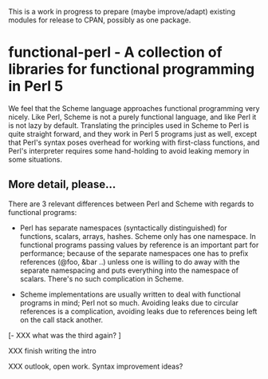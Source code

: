 This is a work in progress to prepare (maybe improve/adapt) existing
modules for release to CPAN, possibly as one package.

# functional-perl - A collection of libraries for functional programming in Perl 5

We feel that the Scheme language approaches functional programming
very nicely. Like Perl, Scheme is not a purely functional language,
and like Perl it is not lazy by default. Translating the principles
used in Scheme to Perl is quite straight forward, and they work in
Perl 5 programs just as well, except that Perl's syntax poses overhead
for working with first-class functions, and Perl's interpreter
requires some hand-holding to avoid leaking memory in some situations.

## More detail, please...

There are 3 relevant differences between Perl and Scheme with regards
to functional programs:

- Perl has separate namespaces (syntactically distinguished) for
functions, scalars, arrays, hashes. Scheme only has one namespace. In
functional programs passing values by reference is an important part
for performance; because of the separate namespaces one has to prefix
references (\@foo, \&bar ..) unless one is willing to do away with the
separate namespacing and puts everything into the namespace of
scalars. There's no such complication in Scheme.

- Scheme implementations are usually written to deal with functional
programs in mind; Perl not so much. Avoiding leaks due to circular
references is a complication, avoiding leaks due to references being
left on the call stack another.

[- XXX what was the third again? ]

XXX finish writing the intro


XXX outlook, open work. Syntax improvement ideas?
